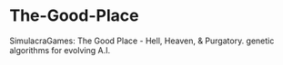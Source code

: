 # The-Good-Place
SimulacraGames: The Good Place - Hell, Heaven, &amp; Purgatory. genetic algorithms for evolving A.I.
